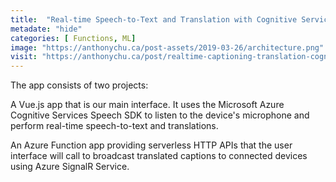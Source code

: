 ```yaml
---
title:  "Real-time Speech-to-Text and Translation with Cognitive Services, Azure Functions, and SignalR Service"
metadate: "hide"
categories: [ Functions, ML]
image: "https://anthonychu.ca/post-assets/2019-03-26/architecture.png"
visit: "https://anthonychu.ca/post/realtime-captioning-translation-cognitive-services-signalr-azure-functions/"
---
```

The app consists of two projects:

A Vue.js app that is our main interface. It uses the Microsoft Azure Cognitive Services Speech SDK to listen to the device's microphone and perform real-time speech-to-text and translations.

An Azure Function app providing serverless HTTP APIs that the user interface will call to broadcast translated captions to connected devices using Azure SignalR Service.